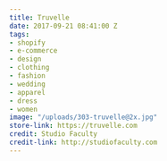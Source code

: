 ```yaml
---
title: Truvelle
date: 2017-09-21 08:41:00 Z
tags:
- shopify
- e-commerce
- design
- clothing
- fashion
- wedding
- apparel
- dress
- women
image: "/uploads/303-truvelle@2x.jpg"
store-link: https://truvelle.com
credit: Studio Faculty
credit-link: http://studiofaculty.com
---
```


